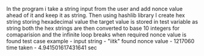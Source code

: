 In the program i take a string input from the user and add nonce value ahead of it and keep it as string. 
Then using hashlib library I create hex string storing hexadecimal value 
the target value is stored in test variable as string
both the hex strings are then converted to base 10 integers for comaparision and the infinite loop breaks when required nonce value is found
test case example - input string - "iitk"
found nonce value - 1217060
time taken - 4.941501617431641 sec

